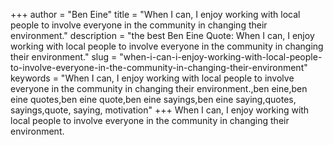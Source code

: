 +++
author = "Ben Eine"
title = "When I can, I enjoy working with local people to involve everyone in the community in changing their environment."
description = "the best Ben Eine Quote: When I can, I enjoy working with local people to involve everyone in the community in changing their environment."
slug = "when-i-can-i-enjoy-working-with-local-people-to-involve-everyone-in-the-community-in-changing-their-environment"
keywords = "When I can, I enjoy working with local people to involve everyone in the community in changing their environment.,ben eine,ben eine quotes,ben eine quote,ben eine sayings,ben eine saying,quotes, sayings,quote, saying, motivation"
+++
When I can, I enjoy working with local people to involve everyone in the community in changing their environment.
